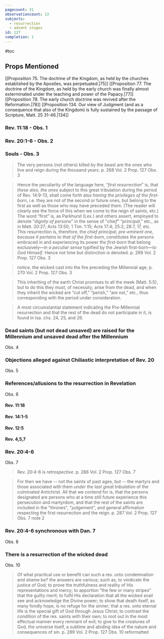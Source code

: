 ```yaml
---
pagecount: 31
observationcount: 13
subjects:
  - resurrection
  - advent stages
id: 127
completion: 1
---
```

#toc

## Props Mentioned
[[Proposition 75. The doctrine of the Kingdom, as held by the churches established by the Apostles, was perpetuated.|75]] [[Proposition 77. The doctrine of the Kingdom, as held by the early church was finally almost exterminated under the teaching and power of the Papacy.|77]] [[Proposition 78. The early church doctrine was revived after the Reformation.|78]] [[Proposition 134. Our view of Judgment (and as a consequence that also of the Kingdom) is fully sustained by the passage of Scripture, Matt. 25 31-46.|134]] 

### Rev. 11:18 - Obs. 1

### Rev. 20:1-6 - Obs. 2

### Souls - Obs. 3
>The very persons (not others) killed by the beast are the ones who live and reign during the thousand years.
>p. 268 Vol. 2 Prop. 127 Obs. 3

>Hence the peculiarity of the language here, “*first resurrection*” is, that *these also, the ones* subject to this great tribulation during the period of Rev. 14:9-13, shall come forth also *having the privileges of the first-born*, i.e. they are not of the second or future ones, but belong to the first as well as those who may have preceded them. (The reader will clearly see the force of this when we come to the reign of saints, etc.) The word “first” is, as Parkhurst (Lex.) and others assert, employed to denote “*dignity of persons*” in the sense of “*chief*” “*principal*,” etc., as in Matt. 20:27; Acts 13:50; 1 Tim. 1:15; Acts 17:4; 25:2; 28:7, 17, etc. This resurrection is, therefore, the *chief principal, pre-eminent one, because it pertains to that of the first-born*, constitutes the persons embraced in and experiencing its power *the first-born* that belong exclusively—*in a peculiar sense* typified by the Jewish first-born—*to God Himself*. Hence not time but distinction is denoted.
>p. 269 Vol. 2 Prop. 127 Obs. 3

>notice, the wicked cast into the fire preceding the Millennial age;
>p. 270 Vol. 2 Prop. 127 Obs. 3

>This inheriting of the earth Christ promises to all the meek (Matt. 5:5), but to do this they must, of necessity, arise from the dead, and when they inherit the wicked are “cut off,” “perish,” “are not,” etc., thus corresponding with the period under consideration.


>A most circumstantial statement indicating the Pre-Millennial resurrection and that the rest of the dead do not participate in it, is found in Isa. chs. 24, 25, and 26.


### Dead saints (but not dead unsaved) are raised for the Millennium and unsaved dead after the Millennium
Obs. 4

### Objections alleged against Chiliastic interpretation of Rev. 20
Obs. 5

### References/allusions to the resurrection in Revelation
Obs. 6
#### Rev. 11:18
#### Rev. 14:1-5
#### Rev. 12:5
#### Rev. 4,5,7

### Rev. 20:4-6
Obs. 7

>Rev. 20:4-6 is *retrospective*.
>p. 286 Vol. 2 Prop. 127 Obs. 7

>For then we have -- not the saints of past ages, but -- the martyrs and those associated with them *under the last great tribulation* of the culminated Antichrist. All that we contend for is, that the persons designated are persons who at a time still future experience this persecution and martyrdom, and that the rest of the saints are included in the "thrones", "judgement", and general affirmation respecting the first resurrection and the reign.
>p. 287 Vol. 2 Prop. 127 Obs. 7 note 2
### Rev. 20:4-6 synchronous with Dan. 7
Obs. 8

### There is a resurrection of the wicked dead
Obs. 10

>Of what practical use or benefit can such a res. unto condemnation and shame be? the answers are various; such as, 
>	to vindicate the justice of God; 
>	to prove the truthfulness and reality of His representations and mercy; 
>	to apportion “the few or many stripes” that the guilty merit; 
>	to fulfil His declaration that all the wicked snail see and acknowledge the Divine power; 
>	to show that death itself, as many fondly hope, is no refuge for the sinner; 
>	that a res. unto eternal life is the special gift of God through Jesus Christ; 
>	to contrast the condition of the res. saints with their own; 
>	to root out in the most effectual manner every remnant of evil; 
>	to give to the creatures of God, the universe itself, a sublime and abiding idea of the nature and consequences of sin.
>p. 289 Vol. 2 Prop. 127 Obs. 10 reformatted












